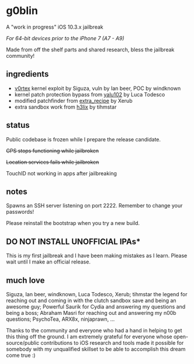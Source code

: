 # g0blin

A "work in progress" iOS 10.3.x jailbreak

*For 64-bit devices prior to the iPhone 7 (A7 - A9)*

Made from off the shelf parts and shared research, bless the jailbreak community!


## ingredients

+ [v0rtex](https://github.com/siguza/v0rtex) kernel exploit by Siguza, vuln by Ian beer, POC by windknown
+ kernel patch protection bypass from [yalu102](https://github.com/kpwn/yalu102) by Luca Todesco
+ modified patchfinder from [extra_recipe](https://github.com/xerub/extra_recipe) by Xerub
+ extra sandbox work from [h3lix](https://h3lix.tihmstar.net) by tihmstar


## status

Public codebase is frozen while I prepare the release candidate.

~~GPS stops functioning while jailbroken~~

~~Location services fails while jailbroken~~

TouchID not working in apps after jailbreaking


## notes

Spawns an SSH server listening on port 2222. Remember to change your passwords!

Please reinstall the bootstrap when you try a new build.


## DO NOT INSTALL UNOFFICIAL IPAs*

This is my first jailbreak and I have been making mistakes as I learn. Please wait until I make an official release.


## much love

Siguza, Ian beer, windknown, Luca Todesco, Xerub; tihmstar the legend for reaching out and coming in with the clutch sandbox save and being an awesome guy; Powerful Saurik for Cydia and answering my questions and being a boss; Abraham Masri for reaching out and answering my n00b questions; PsychoTea, ARX8x, ninjaprawn, ... 

Thanks to the community and everyone who had a hand in helping to get this thing off the ground. I am extremely grateful for everyone whose open-source/public contributions to iOS research and tools made it possible for somebody with my unqualified skillset to be able to accomplish this dream come true :)
